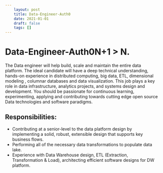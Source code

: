 ```yaml
---
 	layout: post
 	title: Data-Engineer-Auth0
 	date: 2021-01-01
 	draft: false
 	tags: []
---
```


# Data-Engineer-Auth0N+1 > N.
The Data engineer will help build, scale and maintain the entire data platform.
The ideal candidate will have a deep technical understanding, hands-on experience in distributed computing, big data, ETL, dimensional modeling , columnar databases and data visualization.
This job plays a key role in data infrastructure, analytics projects, and systems design and development.
You should be passionate for continuous learning, experimenting, applying and contributing towards cutting edge open source Data technologies and software paradigms.
## Responsibilities:
- Contributing at a senior-level to the data platform design by implementing a solid, robust, extensible design that supports key business flows.
- Performing all of the necessary data transformations to populate data lake.
- Experience with Data Warehouse design, ETL (Extraction, Transformation & Load), architecting efficient software designs for DW platform.
